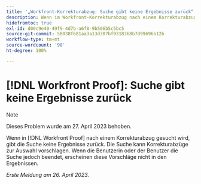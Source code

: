 ```yaml
---
title: '„Workfront-Korrekturabzug: Suche gibt keine Ergebnisse zurück“'
description: Wenn im Workfront-Korrekturabzug nach einem Korrekturabzug gesucht wird, liefert die Suche keine Ergebnisse. Die Suche kann Korrekturabzüge zur Auswahl vorschlagen. Wenn die Benutzerin oder der Benutzer die Suche jedoch beendet, erscheinen diese Vorschläge nicht in den Ergebnissen.
hidefromtoc: true
exl-id: d00c9e40-49f9-4d7b-a6f8-9b506b5c5bc5
source-git-commit: 58038f681aa3a13d307bf9318368b7d99696b12b
workflow-type: tm+mt
source-wordcount: '98'
ht-degree: 100%

---
```


# [!DNL Workfront Proof]: Suche gibt keine Ergebnisse zurück

>[!NOTE]
>
>Dieses Problem wurde am 27. April 2023 behoben.

Wenn in [!DNL Workfront Proof] nach einem Korrekturabzug gesucht wird, gibt die Suche keine Ergebnisse zurück. Die Suche kann Korrekturabzüge zur Auswahl vorschlagen. Wenn die Benutzerin oder der Benutzer die Suche jedoch beendet, erscheinen diese Vorschläge nicht in den Ergebnissen.

_Erste Meldung am 26. April 2023._
